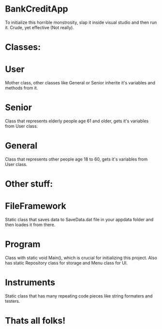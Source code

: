 # BankCreditApp
To initialize this horrible monstrosity, slap it inside visual studio and then run it. Crude, yet effective (Not really).
# Classes:
# User
Mother class, other classes like General or Senior inherite it's variables and methods from it.
# Senior
Class that represents elderly people age 61 and older, gets it's variables from User class.
# General
Class that represents other people age 18 to 60, gets it's variables from User class.
# Other stuff:
# FileFramework
Static class that saves data to SaveData.dat file in your appdata folder and then loades it from there.
# Program
Class with static void Main(), which is crucial for initializing this project. Also has static Repository class for storage and Menu class for UI.
# Instruments
Static class that has many repeating code pieces like string formaters and testers.
# Thats all folks!
